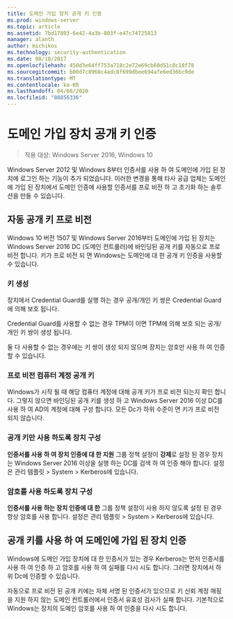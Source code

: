```yaml
---
title: 도메인 가입 장치 공개 키 인증
ms.prod: windows-server
ms.topic: article
ms.assetid: 7bd17803-6e42-4a3b-803f-e47c74725813
manager: alanth
author: michikos
ms.technology: security-authentication
ms.date: 08/18/2017
ms.openlocfilehash: 450d3e64ff753a718c2e72e69cb60d51c8c18f78
ms.sourcegitcommit: b00d7c8968c4adc8f699dbee694afe6ed36bc9de
ms.translationtype: MT
ms.contentlocale: ko-KR
ms.lasthandoff: 04/08/2020
ms.locfileid: "80856336"
---
```

# <a name="domain-joined-device-public-key-authentication"></a>도메인 가입 장치 공개 키 인증

>적용 대상: Windows Server 2016, Windows 10

Windows Server 2012 및 Windows 8부터 인증서를 사용 하 여 도메인에 가입 된 장치에 로그인 하는 기능이 추가 되었습니다. 이러한 변경을 통해 타사 공급 업체는 도메인에 가입 된 장치에서 도메인 인증에 사용할 인증서를 프로 비전 하 고 초기화 하는 솔루션을 만들 수 있습니다. 

## <a name="automatic-public-key-provisioning"></a>자동 공개 키 프로 비전

Windows 10 버전 1507 및 Windows Server 2016부터 도메인에 가입 된 장치는 Windows Server 2016 DC (도메인 컨트롤러)에 바인딩된 공개 키를 자동으로 프로 비전 합니다. 키가 프로 비전 되 면 Windows는 도메인에 대 한 공개 키 인증을 사용할 수 있습니다.

### <a name="key-generation"></a>키 생성
장치에서 Credential Guard를 실행 하는 경우 공개/개인 키 쌍은 Credential Guard에 의해 보호 됩니다. 

Credential Guard를 사용할 수 없는 경우 TPM이 이면 TPM에 의해 보호 되는 공개/개인 키 쌍이 생성 됩니다. 

둘 다 사용할 수 없는 경우에는 키 쌍이 생성 되지 않으며 장치는 암호만 사용 하 여 인증할 수 있습니다.

### <a name="provisioning-computer-account-public-key"></a>프로 비전 컴퓨터 계정 공개 키
Windows가 시작 될 때 해당 컴퓨터 계정에 대해 공개 키가 프로 비전 되는지 확인 합니다. 그렇지 않으면 바인딩된 공개 키를 생성 하 고 Windows Server 2016 이상 DC를 사용 하 여 AD의 계정에 대해 구성 합니다. 모든 Dc가 하위 수준이 면 키가 프로 비전 되지 않습니다.

### <a name="configuring-device-to-only-use-public-key"></a>공개 키만 사용 하도록 장치 구성
**인증서를 사용 하 여 장치 인증에 대 한 지원** 그룹 정책 설정이 **강제**로 설정 된 경우 장치는 Windows Server 2016 이상을 실행 하는 DC를 검색 하 여 인증 해야 합니다. 설정은 관리 템플릿 > System > Kerberos에 있습니다.

### <a name="configuring-device-to-only-use-password"></a>암호를 사용 하도록 장치 구성
**인증서를 사용 하는 장치 인증에 대 한** 그룹 정책 설정이 사용 하지 않도록 설정 된 경우 항상 암호를 사용 합니다. 설정은 관리 템플릿 > System > Kerberos에 있습니다.

## <a name="domain-joined-device-authentication-using-public-key"></a>공개 키를 사용 하 여 도메인에 가입 된 장치 인증
Windows에 도메인 가입 장치에 대 한 인증서가 있는 경우 Kerberos는 먼저 인증서를 사용 하 여 인증 하 고 암호를 사용 하 여 실패를 다시 시도 합니다. 그러면 장치에서 하위 Dc에 인증할 수 있습니다.

자동으로 프로 비전 된 공개 키에는 자체 서명 된 인증서가 있으므로 키 신뢰 계정 매핑을 지원 하지 않는 도메인 컨트롤러에서 인증서 유효성 검사가 실패 합니다. 기본적으로 Windows는 장치의 도메인 암호를 사용 하 여 인증을 다시 시도 합니다.


